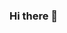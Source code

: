 ### Hi there 👋

<!--
**chaitali72/chaitali72** is a ✨ _special_ ✨ repository because its `README.md` (this file) appears on your GitHub profile.

Here are some ideas to get you started:

- 🔭 I’m currently working on React project
- 🌱 I’m currently learning On React Hooks
- 👯 I’m looking to collaborate on ...
- 🤔 I’m looking for help with ...
- 💬 Ask me about My Journey
- 📫 How to reach me: ...
- 😄 Pronouns: ...
- ⚡ Fun fact: ...
-->
